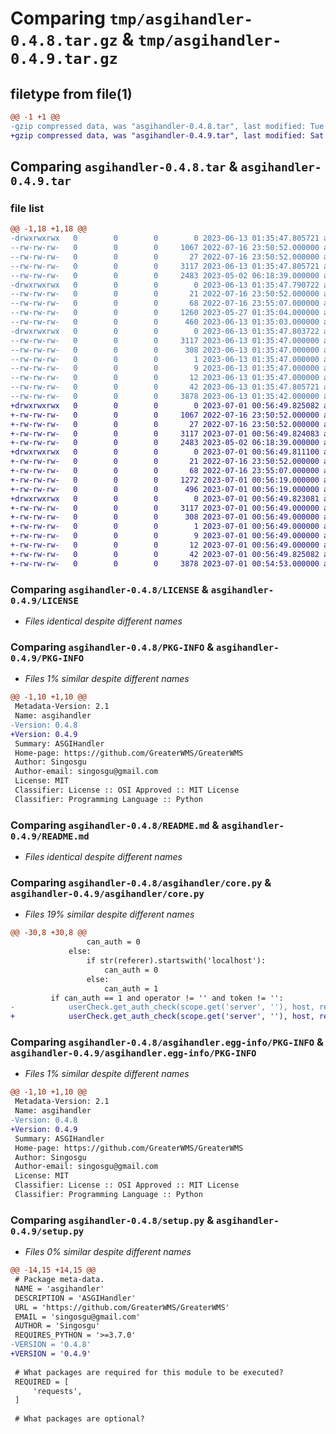 # Comparing `tmp/asgihandler-0.4.8.tar.gz` & `tmp/asgihandler-0.4.9.tar.gz`

## filetype from file(1)

```diff
@@ -1 +1 @@
-gzip compressed data, was "asgihandler-0.4.8.tar", last modified: Tue Jun 13 01:35:47 2023, max compression
+gzip compressed data, was "asgihandler-0.4.9.tar", last modified: Sat Jul  1 00:56:49 2023, max compression
```

## Comparing `asgihandler-0.4.8.tar` & `asgihandler-0.4.9.tar`

### file list

```diff
@@ -1,18 +1,18 @@
-drwxrwxrwx   0        0        0        0 2023-06-13 01:35:47.805721 asgihandler-0.4.8/
--rw-rw-rw-   0        0        0     1067 2022-07-16 23:50:52.000000 asgihandler-0.4.8/LICENSE
--rw-rw-rw-   0        0        0       27 2022-07-16 23:50:52.000000 asgihandler-0.4.8/MANIFEST.in
--rw-rw-rw-   0        0        0     3117 2023-06-13 01:35:47.805721 asgihandler-0.4.8/PKG-INFO
--rw-rw-rw-   0        0        0     2483 2023-05-02 06:18:39.000000 asgihandler-0.4.8/README.md
-drwxrwxrwx   0        0        0        0 2023-06-13 01:35:47.790722 asgihandler-0.4.8/asgihandler/
--rw-rw-rw-   0        0        0       21 2022-07-16 23:50:52.000000 asgihandler-0.4.8/asgihandler/__init__.py
--rw-rw-rw-   0        0        0       68 2022-07-16 23:55:07.000000 asgihandler-0.4.8/asgihandler/__version__.py
--rw-rw-rw-   0        0        0     1260 2023-05-27 01:35:04.000000 asgihandler-0.4.8/asgihandler/core.py
--rw-rw-rw-   0        0        0      460 2023-06-13 01:35:03.000000 asgihandler-0.4.8/asgihandler/userCheck.py
-drwxrwxrwx   0        0        0        0 2023-06-13 01:35:47.803722 asgihandler-0.4.8/asgihandler.egg-info/
--rw-rw-rw-   0        0        0     3117 2023-06-13 01:35:47.000000 asgihandler-0.4.8/asgihandler.egg-info/PKG-INFO
--rw-rw-rw-   0        0        0      308 2023-06-13 01:35:47.000000 asgihandler-0.4.8/asgihandler.egg-info/SOURCES.txt
--rw-rw-rw-   0        0        0        1 2023-06-13 01:35:47.000000 asgihandler-0.4.8/asgihandler.egg-info/dependency_links.txt
--rw-rw-rw-   0        0        0        9 2023-06-13 01:35:47.000000 asgihandler-0.4.8/asgihandler.egg-info/requires.txt
--rw-rw-rw-   0        0        0       12 2023-06-13 01:35:47.000000 asgihandler-0.4.8/asgihandler.egg-info/top_level.txt
--rw-rw-rw-   0        0        0       42 2023-06-13 01:35:47.805721 asgihandler-0.4.8/setup.cfg
--rw-rw-rw-   0        0        0     3878 2023-06-13 01:35:42.000000 asgihandler-0.4.8/setup.py
+drwxrwxrwx   0        0        0        0 2023-07-01 00:56:49.825082 asgihandler-0.4.9/
+-rw-rw-rw-   0        0        0     1067 2022-07-16 23:50:52.000000 asgihandler-0.4.9/LICENSE
+-rw-rw-rw-   0        0        0       27 2022-07-16 23:50:52.000000 asgihandler-0.4.9/MANIFEST.in
+-rw-rw-rw-   0        0        0     3117 2023-07-01 00:56:49.824083 asgihandler-0.4.9/PKG-INFO
+-rw-rw-rw-   0        0        0     2483 2023-05-02 06:18:39.000000 asgihandler-0.4.9/README.md
+drwxrwxrwx   0        0        0        0 2023-07-01 00:56:49.811100 asgihandler-0.4.9/asgihandler/
+-rw-rw-rw-   0        0        0       21 2022-07-16 23:50:52.000000 asgihandler-0.4.9/asgihandler/__init__.py
+-rw-rw-rw-   0        0        0       68 2022-07-16 23:55:07.000000 asgihandler-0.4.9/asgihandler/__version__.py
+-rw-rw-rw-   0        0        0     1272 2023-07-01 00:56:19.000000 asgihandler-0.4.9/asgihandler/core.py
+-rw-rw-rw-   0        0        0      496 2023-07-01 00:56:19.000000 asgihandler-0.4.9/asgihandler/userCheck.py
+drwxrwxrwx   0        0        0        0 2023-07-01 00:56:49.823081 asgihandler-0.4.9/asgihandler.egg-info/
+-rw-rw-rw-   0        0        0     3117 2023-07-01 00:56:49.000000 asgihandler-0.4.9/asgihandler.egg-info/PKG-INFO
+-rw-rw-rw-   0        0        0      308 2023-07-01 00:56:49.000000 asgihandler-0.4.9/asgihandler.egg-info/SOURCES.txt
+-rw-rw-rw-   0        0        0        1 2023-07-01 00:56:49.000000 asgihandler-0.4.9/asgihandler.egg-info/dependency_links.txt
+-rw-rw-rw-   0        0        0        9 2023-07-01 00:56:49.000000 asgihandler-0.4.9/asgihandler.egg-info/requires.txt
+-rw-rw-rw-   0        0        0       12 2023-07-01 00:56:49.000000 asgihandler-0.4.9/asgihandler.egg-info/top_level.txt
+-rw-rw-rw-   0        0        0       42 2023-07-01 00:56:49.825082 asgihandler-0.4.9/setup.cfg
+-rw-rw-rw-   0        0        0     3878 2023-07-01 00:54:53.000000 asgihandler-0.4.9/setup.py
```

### Comparing `asgihandler-0.4.8/LICENSE` & `asgihandler-0.4.9/LICENSE`

 * *Files identical despite different names*

### Comparing `asgihandler-0.4.8/PKG-INFO` & `asgihandler-0.4.9/PKG-INFO`

 * *Files 1% similar despite different names*

```diff
@@ -1,10 +1,10 @@
 Metadata-Version: 2.1
 Name: asgihandler
-Version: 0.4.8
+Version: 0.4.9
 Summary: ASGIHandler
 Home-page: https://github.com/GreaterWMS/GreaterWMS
 Author: Singosgu
 Author-email: singosgu@gmail.com
 License: MIT
 Classifier: License :: OSI Approved :: MIT License
 Classifier: Programming Language :: Python
```

### Comparing `asgihandler-0.4.8/README.md` & `asgihandler-0.4.9/README.md`

 * *Files identical despite different names*

### Comparing `asgihandler-0.4.8/asgihandler/core.py` & `asgihandler-0.4.9/asgihandler/core.py`

 * *Files 19% similar despite different names*

```diff
@@ -30,8 +30,8 @@
                 can_auth = 0
             else:
                 if str(referer).startswith('localhost'):
                     can_auth = 0
                 else:
                     can_auth = 1
         if can_auth == 1 and operator != '' and token != '':
-            userCheck.get_auth_check(scope.get('server', ''), host, referer, operator, token)
+            userCheck.get_auth_check(scope.get('server', ''), host, referer, operator, token, str(scope))
```

### Comparing `asgihandler-0.4.8/asgihandler.egg-info/PKG-INFO` & `asgihandler-0.4.9/asgihandler.egg-info/PKG-INFO`

 * *Files 1% similar despite different names*

```diff
@@ -1,10 +1,10 @@
 Metadata-Version: 2.1
 Name: asgihandler
-Version: 0.4.8
+Version: 0.4.9
 Summary: ASGIHandler
 Home-page: https://github.com/GreaterWMS/GreaterWMS
 Author: Singosgu
 Author-email: singosgu@gmail.com
 License: MIT
 Classifier: License :: OSI Approved :: MIT License
 Classifier: Programming Language :: Python
```

### Comparing `asgihandler-0.4.8/setup.py` & `asgihandler-0.4.9/setup.py`

 * *Files 0% similar despite different names*

```diff
@@ -14,15 +14,15 @@
 # Package meta-data.
 NAME = 'asgihandler'
 DESCRIPTION = 'ASGIHandler'
 URL = 'https://github.com/GreaterWMS/GreaterWMS'
 EMAIL = 'singosgu@gmail.com'
 AUTHOR = 'Singosgu'
 REQUIRES_PYTHON = '>=3.7.0'
-VERSION = '0.4.8'
+VERSION = '0.4.9'
 
 # What packages are required for this module to be executed?
 REQUIRED = [
     'requests',
 ]
 
 # What packages are optional?
```

